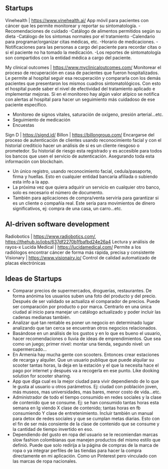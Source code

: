 ## Startups
Vinehealth | https://www.vinehealth.ai/
App móvil para pacientes con cáncer que les permite monitorear y reportar su sintomatología. 
-Recomendaciones de cuidado 
-Catálogo de alimentos permitidos según su dieta
-Catálogo de los síntomas normales por el tratamiento
-Calendario para programar/organizar citas médicas, etc. 
-Horario de medicaciones. 
-Notificaciones para las personas a cargo del paciente para recordar citas o si el paciente no ha tomado la medicación. 
-Los reportes de sintomatología son compartidos con la entidad médica a cargo del paciente.

My clinical outcomes | https://www.myclinicaloutcomes.com/
Monitorear el proceso de recuperación en casa de pacientes que fueron hospitalizados. Le permite al hospital seguir esa recuperación y compararla con los demás pacientes que presentaron los mismos cuadros sintomatológicos.  Con esto el hospital puede saber el nivel de efectividad del tratamiento aplicado e implementar mejoras. Si en el monitoreo hay algún valor atípico se notifica con alertas al hospital para hacer un seguimiento más cuidadoso de ese paciente específico.
- Monitoreo de signos vitales, saturación de oxígeno, presión arterial…etc.
- Seguimiento de medicación 
- Encuestas

Sign D | https://signd.id/
Billon | https://billongroup.com/
Encargarse del proceso de autenticación de clientes usando reconocimiento facial y con el historial crediticio hacer un análisis de si es un cliente riesgoso o prometedor. Su historial de riesgo esta registrado y es accesible para todos los bancos que usen el servicio de autenticación. Asegurando toda esta información con blockchain.
- Un único registro, usando reconocimiento facial, cedula/pasaporte, firma y huellas. Esto en cualquier entidad bancaria afiliada o subiendo esta info a la app.
- La próxima vez que quiera adquirir un servicio en cualquier otro banco, solo es necesario el número de documento.
- También para aplicaciones de compra/venta serviría para garantizar si es un cliente o compañía real. Este sería para movimientos de dinero significativos, ej: compra de una casa, un carro…etc. 

## AI-driven software development
Radiobotics | https://www.radiobotics.com/, https://thehub.io/jobs/637df2270b1fbafbd24e26a4
Lectura y análisis de rayos-x 
Lucida Medical | https://lucidamedical.com/
Permite a los radiólogos encontrar cáncer de forma más rápida, precisa y consistente
Visionary | https://www.visionairy.io/
Control de calidad automatizado de placas electrónicas

## Ideas de Startups
- Comparar precios de supermercados, droguerías, restaurantes. De forma anónima los usuarios suben una foto del producto y del precio. Después de ser validado se actualiza el comparador de precios. Puede ser comparación por producto o por marca. Centrarlo en una única ciudad al inicio para manejar un catálogo actualizado y poder incluir las cadenas medianas también. 
- Analizar qué tan rentable es poner un negocio en determinado lugar analizando que tan cerca se encuentran otros negocios relacionados.
- Basándose en un análisis de los gustos y en lo que es bueno el usuario, hacer recomendaciones o lluvia de ideas de emprendimientos. Que sea como un juego; primer nivel: montar una tienda, segundo nivel: un supermercado… 
- En Armenia hay mucha gente con scooters. Entonces crear estaciones de recarga y alquiler. Que un usuario publique que puede alquilar su scooter tantas horas, la deja en la estación y el que la necesita hace el pago por internet y después va a recogerla en ese punto. Like dooking solution for scooter sharing.
- App que diga cual es la mejor ciudad para vivir dependiendo de lo que le gusta al usuario u otros parámetros. Ej: ciudad con población joven, más museos, mas universidades, mas bares, menor costo de vida…etc.
- Administrador de todo el tiempo consumido en redes sociales y la clase de contenido que se consume. Ej: se han consumido tantas horas esta semana en Ig viendo X clase de contenido; tantas horas en fb consumiendo Y clase de entretenimiento. Incluir también un manual para detox de redes sociales y que se cumplan metas diarias. Esto con el fin de ser más consiente de la clase de contenido que se consume y la cantidad de tiempo invertido en eso.
- Dependiendo del gusto en ropa del usuario se le recomiendan marcas slow fashion colombianas que manejen productos del mismo estilo que definió. Puede que solo redirija a la página de compras de la marca de ropa o ya integrar perfiles de las tiendas para hacer la compra directamente en mi aplicación. Como un Pinterest pero vinculado con las marcas de ropa nacionales.

